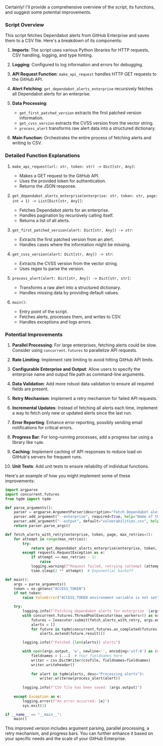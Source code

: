 Certainly! I'll provide a comprehensive overview of the script, its functions, and suggest some potential improvements.

### Script Overview

This script fetches Dependabot alerts from GitHub Enterprise and saves them to a CSV file. Here's a breakdown of its components:

1. **Imports**: The script uses various Python libraries for HTTP requests, CSV handling, logging, and type hinting.

2. **Logging**: Configured to log information and errors for debugging.

3. **API Request Function**: `make_api_request` handles HTTP GET requests to the GitHub API.

4. **Alert Fetching**: `get_dependabot_alerts_enterprise` recursively fetches all Dependabot alerts for an enterprise.

5. **Data Processing**: 
   - `get_first_patched_version` extracts the first patched version information.
   - `get_cvss_version` extracts the CVSS version from the vector string.
   - `process_alert` transforms raw alert data into a structured dictionary.

6. **Main Function**: Orchestrates the entire process of fetching alerts and writing to CSV.

### Detailed Function Explanations

1. `make_api_request(url: str, token: str) -> Dict[str, Any]`:
   - Makes a GET request to the GitHub API.
   - Uses the provided token for authentication.
   - Returns the JSON response.

2. `get_dependabot_alerts_enterprise(enterprise: str, token: str, page: int = 1) -> List[Dict[str, Any]]`:
   - Fetches Dependabot alerts for an enterprise.
   - Handles pagination by recursively calling itself.
   - Returns a list of all alerts.

3. `get_first_patched_version(alert: Dict[str, Any]) -> str`:
   - Extracts the first patched version from an alert.
   - Handles cases where the information might be missing.

4. `get_cvss_version(alert: Dict[str, Any]) -> str`:
   - Extracts the CVSS version from the vector string.
   - Uses regex to parse the version.

5. `process_alert(alert: Dict[str, Any]) -> Dict[str, str]`:
   - Transforms a raw alert into a structured dictionary.
   - Handles missing data by providing default values.

6. `main()`:
   - Entry point of the script.
   - Fetches alerts, processes them, and writes to CSV.
   - Handles exceptions and logs errors.

### Potential Improvements

1. **Parallel Processing**: For large enterprises, fetching alerts could be slow. Consider using `concurrent.futures` to parallelize API requests.

2. **Rate Limiting**: Implement rate limiting to avoid hitting GitHub API limits.

3. **Configurable Enterprise and Output**: Allow users to specify the enterprise name and output file path as command-line arguments.

4. **Data Validation**: Add more robust data validation to ensure all required fields are present.

5. **Retry Mechanism**: Implement a retry mechanism for failed API requests.

6. **Incremental Updates**: Instead of fetching all alerts each time, implement a way to fetch only new or updated alerts since the last run.

7. **Error Reporting**: Enhance error reporting, possibly sending email notifications for critical errors.

8. **Progress Bar**: For long-running processes, add a progress bar using a library like `tqdm`.

9. **Caching**: Implement caching of API responses to reduce load on GitHub's servers for frequent runs.

10. **Unit Tests**: Add unit tests to ensure reliability of individual functions.

Here's an example of how you might implement some of these improvements:

```python
import argparse
import concurrent.futures
from tqdm import tqdm

def parse_arguments():
    parser = argparse.ArgumentParser(description="Fetch Dependabot alerts from GitHub Enterprise")
    parser.add_argument("--enterprise", required=True, help="Name of the GitHub Enterprise")
    parser.add_argument("--output", default="vulnerabilities.csv", help="Output CSV file path")
    return parser.parse_args()

def fetch_alerts_with_retry(enterprise, token, page, max_retries=3):
    for attempt in range(max_retries):
        try:
            return get_dependabot_alerts_enterprise(enterprise, token, page)
        except requests.RequestException as e:
            if attempt == max_retries - 1:
                raise
            logging.warning(f"Request failed, retrying (attempt {attempt + 1}/{max_retries})")
            time.sleep(2 ** attempt)  # Exponential backoff

def main():
    args = parse_arguments()
    token = os.getenv("ACCESS_TOKEN")
    if not token:
        raise ValueError("ACCESS_TOKEN environment variable is not set")

    try:
        logging.info(f"Fetching dependabot alerts for enterprise '{args.enterprise}'")
        with concurrent.futures.ThreadPoolExecutor(max_workers=5) as executor:
            futures = [executor.submit(fetch_alerts_with_retry, args.enterprise, token, page) for page in range(1, 6)]
            alerts = []
            for future in tqdm(concurrent.futures.as_completed(futures), total=len(futures), desc="Fetching alerts"):
                alerts.extend(future.result())

        logging.info(f"Fetched {len(alerts)} alerts")

        with open(args.output, 'w', newline='', encoding='utf-8') as csvfile:
            fieldnames = [...]  # Your fieldnames here
            writer = csv.DictWriter(csvfile, fieldnames=fieldnames)
            writer.writeheader()
            
            for alert in tqdm(alerts, desc="Processing alerts"):
                writer.writerow(process_alert(alert))
        
        logging.info(f"CSV file has been saved: {args.output}")
    
    except Exception as e:
        logging.error(f"An error occurred: {e}")
        sys.exit(1)

if __name__ == "__main__":
    main()
```

This improved version includes argument parsing, parallel processing, a retry mechanism, and progress bars. You can further enhance it based on your specific needs and the scale of your GitHub Enterprise.
